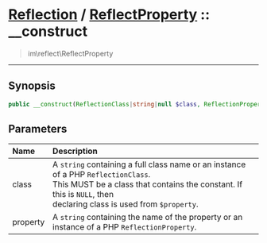 # [Reflection](reflect.md) / [ReflectProperty](reflect-ReflectProperty.md) :: __construct
 > im\reflect\ReflectProperty
____

## Synopsis
```php
public __construct(ReflectionClass|string|null $class, ReflectionProperty|string $property)
```

## Parameters
| Name | Description |
| :--- | :---------- |
| class | A `string` containing a full class name or an instance of a PHP `ReflectionClass`.<br />This MUST be a class that contains the constant. If this is `NULL`, then<br />declaring class is used from `$property`. |
| property | A `string` containing the name of the property or an instance of a PHP `ReflectionProperty`. |
